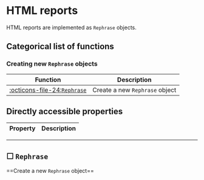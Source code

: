 
HTML reports
=============

HTML reports are implemented as `Rephrase` objects.
    


Categorical list of functions
-------------------------------

### Creating new `Rephrase` objects ###

Function | Description
----------|------------
[:octicons-file-24:`Rephrase`](#rephrase) | Create a new `Rephrase` object





Directly accessible properties
------------------------------

Property | Description
----------|------------




---

&#9744;&nbsp;`Rephrase`
----------------------------------


==Create a new `Rephrase` object==
        